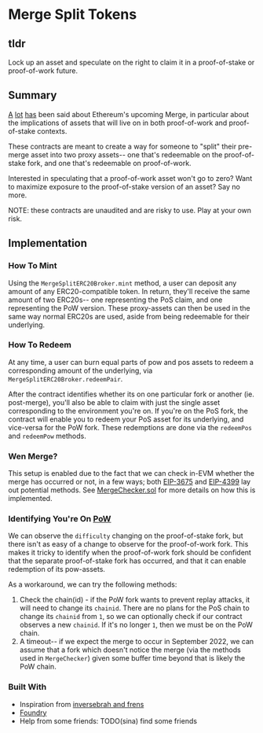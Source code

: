 # Merge Split Tokens

## tldr

Lock up an asset and speculate on the right to claim it in a proof-of-stake or proof-of-work future.

## Summary

<!-- TODO(sina) add more links -->

[A](https://twitter.com/galois_capital/status/1555757029792309248) [lot](https://twitter.com/Galois_Capital/status/1553499131943043073) [has](https://twitter.com/Galois_Capital/status/1552716668526370816) been said about Ethereum's upcoming Merge, in particular about the implications of assets that will live on in both proof-of-work and proof-of-stake contexts.

These contracts are meant to create a way for someone to "split" their pre-merge asset into two proxy assets-- one that's redeemable on the proof-of-stake fork, and one that's redeemable on proof-of-work.

Interested in speculating that a proof-of-work asset won't go to zero? Want to maximize exposure to the proof-of-stake version of an asset? Say no more.

NOTE: these contracts are unaudited and are risky to use. Play at your own risk.

## Implementation

### How To Mint

Using the `MergeSplitERC20Broker.mint` method, a user can deposit any amount of any ERC20-compatible token. In return, they'll receive the same amount of two ERC20s-- one representing the PoS claim, and one representing the PoW version. These proxy-assets can then be used in the same way normal ERC20s are used, aside from being redeemable for their underlying.

### How To Redeem

At any time, a user can burn equal parts of pow and pos assets to redeem a corresponding amount of the underlying, via `MergeSplitERC20Broker.redeemPair`.

After the contract identifies whether its on one particular fork or another (ie. post-merge), you'll also be able to claim with just the single asset corresponding to the environment you're on. If you're on the PoS fork, the contract will enable you to redeem your PoS asset for its underlying, and vice-versa for the PoW fork. These redemptions are done via the `redeemPos` and `redeemPow` methods.

### Wen Merge?

This setup is enabled due to the fact that we can check in-EVM whether the merge has occurred or not, in a few ways; both [EIP-3675](https://eips.ethereum.org/EIPS/eip-3675#replacing-difficulty-with-0) and [EIP-4399](https://eips.ethereum.org/EIPS/eip-4399#using-264-threshold-to-determine-pos-blocks) lay out potential methods. See [MergeChecker.sol](src/MergeChecker.sol) for more details on how this is implemented.

<!-- TODO(sina) say more about `activateMerge` -->

### Identifying You're On [PoW](https://ethereumpow.org/)

We can observe the `difficulty` changing on the proof-of-stake fork, but there isn't as easy of a change to observe for the proof-of-work fork. This makes it tricky to identify when the proof-of-work fork should be confident that the separate proof-of-stake fork has occurred, and that it can enable redemption of its pow-assets.

As a workaround, we can try the following methods:

1. Check the chain(id) - if the PoW fork wants to prevent replay attacks, it will need to change its `chainid`. There are no plans for the PoS chain to change its `chainid` from `1`, so we can optionally check if our contract observes a new `chainid`. If it's no longer `1`, then we must be on the PoW chain.
2. A timeout-- if we expect the merge to occur in September 2022, we can assume that a fork which doesn't notice the merge (via the methods used in `MergeChecker`) given some buffer time beyond that is likely the PoW chain.

### Built With

- Inspiration from [inversebrah and frens](https://twitter.com/inversebrah/status/1556796071384612864)
- [Foundry](https://github.com/foundry-rs/foundry)
- Help from some friends: TODO(sina) find some friends
